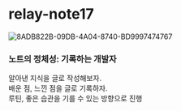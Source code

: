 # relay-note17

![8ADB822B-09DB-4A04-8740-BD9997474767](https://github.com/user-attachments/assets/466c7de9-9396-473c-b54c-d88a608ec8a7)

### 노트의 정체성: 기록하는 개발자

알아낸 지식을 글로 작성해보자.  
배운 점, 느낀 점을 글로 기록하자.  
루틴, 좋은 습관을 기를 수 있는 방향으로 진행
